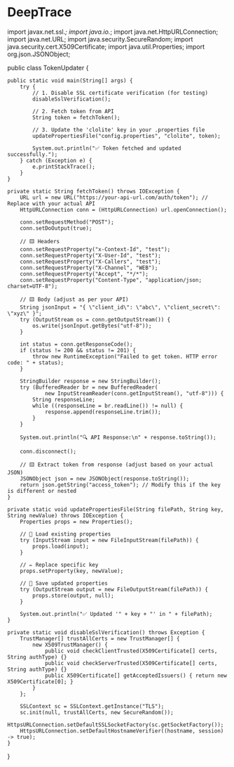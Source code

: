 

# DeepTrace

import javax.net.ssl.*;
import java.io.*;
import java.net.HttpURLConnection;
import java.net.URL;
import java.security.SecureRandom;
import java.security.cert.X509Certificate;
import java.util.Properties;
import org.json.JSONObject;

public class TokenUpdater {

    public static void main(String[] args) {
        try {
            // 1. Disable SSL certificate verification (for testing)
            disableSslVerification();

            // 2. Fetch token from API
            String token = fetchToken();

            // 3. Update the 'clolite' key in your .properties file
            updatePropertiesFile("config.properties", "clolite", token);

            System.out.println("✅ Token fetched and updated successfully.");
        } catch (Exception e) {
            e.printStackTrace();
        }
    }

    private static String fetchToken() throws IOException {
        URL url = new URL("https://your-api-url.com/auth/token"); // Replace with your actual API
        HttpURLConnection conn = (HttpURLConnection) url.openConnection();

        conn.setRequestMethod("POST");
        conn.setDoOutput(true);

        // 🟨 Headers
        conn.setRequestProperty("x-Context-Id", "test");
        conn.setRequestProperty("X-User-Id", "test");
        conn.setRequestProperty("X-Callers", "test");
        conn.setRequestProperty("X-Channel", "WEB");
        conn.setRequestProperty("Accept", "*/*");
        conn.setRequestProperty("Content-Type", "application/json; charset=UTF-8");

        // 🟨 Body (adjust as per your API)
        String jsonInput = "{ \"client_id\": \"abc\", \"client_secret\": \"xyz\" }";
        try (OutputStream os = conn.getOutputStream()) {
            os.write(jsonInput.getBytes("utf-8"));
        }

        int status = conn.getResponseCode();
        if (status != 200 && status != 201) {
            throw new RuntimeException("Failed to get token. HTTP error code: " + status);
        }

        StringBuilder response = new StringBuilder();
        try (BufferedReader br = new BufferedReader(
                new InputStreamReader(conn.getInputStream(), "utf-8"))) {
            String responseLine;
            while ((responseLine = br.readLine()) != null) {
                response.append(responseLine.trim());
            }
        }

        System.out.println("🔍 API Response:\n" + response.toString());

        conn.disconnect();

        // 🟨 Extract token from response (adjust based on your actual JSON)
        JSONObject json = new JSONObject(response.toString());
        return json.getString("access_token"); // Modify this if the key is different or nested
    }

    private static void updatePropertiesFile(String filePath, String key, String newValue) throws IOException {
        Properties props = new Properties();

        // 🔁 Load existing properties
        try (InputStream input = new FileInputStream(filePath)) {
            props.load(input);
        }

        // ✏️ Replace specific key
        props.setProperty(key, newValue);

        // 💾 Save updated properties
        try (OutputStream output = new FileOutputStream(filePath)) {
            props.store(output, null);
        }

        System.out.println("✅ Updated '" + key + "' in " + filePath);
    }

    private static void disableSslVerification() throws Exception {
        TrustManager[] trustAllCerts = new TrustManager[] {
            new X509TrustManager() {
                public void checkClientTrusted(X509Certificate[] certs, String authType) {}
                public void checkServerTrusted(X509Certificate[] certs, String authType) {}
                public X509Certificate[] getAcceptedIssuers() { return new X509Certificate[0]; }
            }
        };

        SSLContext sc = SSLContext.getInstance("TLS");
        sc.init(null, trustAllCerts, new SecureRandom());
        HttpsURLConnection.setDefaultSSLSocketFactory(sc.getSocketFactory());
        HttpsURLConnection.setDefaultHostnameVerifier((hostname, session) -> true);
    }
}
